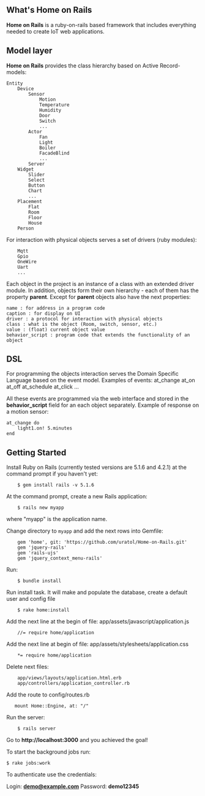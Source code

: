 ﻿## What's Home on Rails

**Home on Rails** is a ruby-on-rails based framework that includes everything needed to create IoT web applications.

## Model layer

**Home on Rails** provides the class hierarchy based on Active Record-models:

    Entity
        Device
            Sensor
                Motion
                Temperature
                Humidity
                Door
                Switch
                ...
            Actor
                Fan
                Light
                Boiler 
                FacadeBlind
                ...
            Server
        Widget
            Slider
            Select
            Button
            Chart
            ...
        Placement
            Flat
            Room
            Floor
            House
        Person

For interaction with physical objects serves a set of drivers (ruby modules):
	
        Mqtt
        Gpio
        OneWire
        Uart
        ...

Each object in the project is an instance of a class with an extended driver module. In addition, objects form their own hierarchy - each of them has the property **parent**.
Except for **parent** objects also have the next properties:
       
    name : for address in a program code
    caption : for display on UI
    driver : a protocol for interaction with physical objects
    class : what is the object (Room, switch, sensor, etc.)
    value : (float) current object value
    behavior_script : program code that extends the functionality of an object


## DSL

For programming the objects interaction serves the Domain Specific Language based on the event model. Examples of events:
	at_change
	at_on
	at_off
	at_schedule
	at_click
	...

All these events are programmed via the web interface and stored in the **behavior_script** field for an each object separately.
Example of response on a motion sensor:

    at_change do
        light1.on! 5.minutes
    end


## Getting Started

Install Ruby on Rails (currently tested versions are 5.1.6 and 4.2.1) at the command prompt if you haven't yet:

        $ gem install rails -v 5.1.6

At the command prompt, create a new Rails application:

        $ rails new myapp

   where "myapp" is the application name.

Change directory to `myapp` and add the next rows into Gemfile:
 
        gem 'home', git: 'https://github.com/uratol/Home-on-Rails.git'
        gem 'jquery-rails'
        gem 'rails-ujs'
        gem 'jquery_context_menu-rails'


Run:

        $ bundle install

Run install task. It will make and populate the database, create a default user and config file

        $ rake home:install

Add the next line at the begin of file: app/assets/javascript/application.js
        
        //= require home/application


Add the next line at begin of file: app/assets/stylesheets/application.css
        
        *= require home/application

Delete next files:
        
        app/views/layouts/application.html.erb
        app/controllers/application_controller.rb

Add the route to config/routes.rb 

       mount Home::Engine, at: "/"

Run the server:

     	$ rails server

Go to **http://localhost:3000** and you achieved the goal!

To start the background jobs run:

    $ rake jobs:work

To authenticate use the credentials:

Login: **demo@example.com**
Password: **demo12345**


